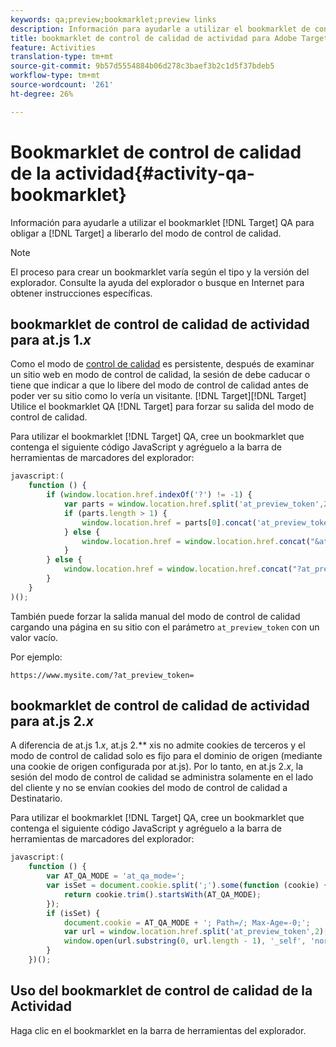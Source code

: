 ```yaml
---
keywords: qa;preview;bookmarklet;preview links
description: Información para ayudarle a utilizar el bookmarklet de control de calidad de Adobe Target para obligar al Destinatario a liberarlo del modo de control de calidad.
title: bookmarklet de control de calidad de actividad para Adobe Target
feature: Activities
translation-type: tm+mt
source-git-commit: 9b57d5554884b06d278c3baef3b2c1d5f37bdeb5
workflow-type: tm+mt
source-wordcount: '261'
ht-degree: 26%

---
```



# Bookmarklet de control de calidad de la actividad{#activity-qa-bookmarklet}

Información para ayudarle a utilizar el bookmarklet [!DNL Target] QA para obligar a [!DNL Target] a liberarlo del modo de control de calidad.

>[!NOTE]
>
>El proceso para crear un bookmarklet varía según el tipo y la versión del explorador. Consulte la ayuda del explorador o busque en Internet para obtener instrucciones específicas.

## bookmarklet de control de calidad de actividad para at.js 1.*x* 

Como el modo de [control de calidad](/help/c-activities/c-activity-qa/activity-qa.md) es persistente, después de examinar un sitio web en modo de control de calidad, la sesión de debe caducar o tiene que indicar a que lo libere del modo de control de calidad antes de poder ver su sitio como lo vería un visitante. [!DNL Target][!DNL Target] Utilice el bookmarklet QA [!DNL Target] para forzar su salida del modo de control de calidad.

Para utilizar el bookmarklet [!DNL Target] QA, cree un bookmarklet que contenga el siguiente código JavaScript y agréguelo a la barra de herramientas de marcadores del explorador:

```javascript
javascript:(
    function () {
        if (window.location.href.indexOf('?') != -1) {
            var parts = window.location.href.split('at_preview_token',2);
            if (parts.length > 1) {
                window.location.href = parts[0].concat('at_preview_token=');
            } else {
                window.location.href = window.location.href.concat("&at_preview_token=")
            }
        } else {
            window.location.href = window.location.href.concat("?at_preview_token=")
        }
    }
)();
```

También puede forzar la salida manual del modo de control de calidad cargando una página en su sitio con el parámetro `at_preview_token` con un valor vacío.

Por ejemplo:

`https://www.mysite.com/?at_preview_token=`

## bookmarklet de control de calidad de actividad para at.js 2.*x* 

A diferencia de at.js 1.*x*, at.js 2.** xis no admite cookies de terceros y el modo de control de calidad solo es fijo para el dominio de origen (mediante una cookie de origen configurada por at.js). Por lo tanto, en at.js 2.*x*, la sesión del modo de control de calidad se administra solamente en el lado del cliente y no se envían cookies del modo de control de calidad a Destinatario.

Para utilizar el bookmarklet [!DNL Target] QA, cree un bookmarklet que contenga el siguiente código JavaScript y agréguelo a la barra de herramientas de marcadores del explorador:

```javascript
javascript:(
    function () {
        var AT_QA_MODE = 'at_qa_mode=';
        var isSet = document.cookie.split(';').some(function (cookie) {
            return cookie.trim().startsWith(AT_QA_MODE);
        });
        if (isSet) {
            document.cookie = AT_QA_MODE + '; Path=/; Max-Age=-0;';
            var url = window.location.href.split('at_preview_token',2)[0];
            window.open(url.substring(0, url.length - 1), '_self', 'noreferrer');
        }
    })();
```

## Uso del bookmarklet de control de calidad de la Actividad

Haga clic en el bookmarklet en la barra de herramientas del explorador.

